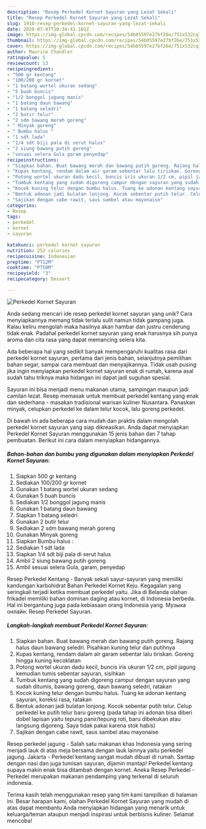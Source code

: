```yaml
---
description: "Resep Perkedel Kornet Sayuran yang Lezat Sekali"
title: "Resep Perkedel Kornet Sayuran yang Lezat Sekali"
slug: 1910-resep-perkedel-kornet-sayuran-yang-lezat-sekali
date: 2020-07-07T10:34:41.101Z
image: https://img-global.cpcdn.com/recipes/54b05597e27bf26e/751x532cq70/perkedel-kornet-sayuran-foto-resep-utama.jpg
thumbnail: https://img-global.cpcdn.com/recipes/54b05597e27bf26e/751x532cq70/perkedel-kornet-sayuran-foto-resep-utama.jpg
cover: https://img-global.cpcdn.com/recipes/54b05597e27bf26e/751x532cq70/perkedel-kornet-sayuran-foto-resep-utama.jpg
author: Maurice Chandler
ratingvalue: 5
reviewcount: 13
recipeingredient:
- "500 gr kentang"
- "100/200 gr kornet"
- "1 batang wortel ukuran sedang"
- "5 buah buncis"
- "1/2 bonggol jagung manis"
- "1 batang daun bawang"
- "1 batang seledri"
- "2 butir telur"
- "2 sdm bawang merah goreng"
- " Minyak goreng"
- " Bumbu halus "
- "1 sdt lada"
- "1/4 sdt biji pala di serut halus"
- "2 siung bawang putih goreng"
- "sesuai selera Gula garam penyedap"
recipeinstructions:
- "Siapkan bahan. Buat bawang merah dan bawang putih goreng. Rajang halus daun bawang seledri. Pisahkan kuning telur dan putihnya"
- "Kupas kentang, rendam dalam air garam sebentar lalu tiriskan. Goreng hingga kuning kecoklatan"
- "Potong wortel ukuran dadu kecil, buncis iris ukuran 1/2 cm, pipil jagung kemudian tumis sebentar sayuran, sisihkan"
- "Tumbuk kentang yang sudah digoreng campur dengan sayuran yang sudah ditumis, bawang goreng, daun bawang seledri, ratakan"
- "Kocok kuning telur dengan bumbu halus. Tuang ke adonan kentang sayuran, koreksi rasa, ratakan"
- "Bentuk adonan jadi bulatan lonjong. Kocok sebentar putih telur. Celup perkedel ke putih telur baru goreng (pada tahap ini adonan bisa diberi dobel lapisan yaitu tepung panir/tepung roti, baru dibekukan atau langsung digoreng. Saya tidak pakai karena stok habis)"
- "Sajikan dengan cabe rawit, saus sambel atau mayonaise"
categories:
- Resep
tags:
- perkedel
- kornet
- sayuran

katakunci: perkedel kornet sayuran 
nutrition: 252 calories
recipecuisine: Indonesian
preptime: "PT12M"
cooktime: "PT50M"
recipeyield: "3"
recipecategory: Dessert

---
```



![Perkedel Kornet Sayuran](https://img-global.cpcdn.com/recipes/54b05597e27bf26e/751x532cq70/perkedel-kornet-sayuran-foto-resep-utama.jpg)

Anda sedang mencari ide resep perkedel kornet sayuran yang unik? Cara menyiapkannya memang tidak terlalu sulit namun tidak gampang juga. Kalau keliru mengolah maka hasilnya akan hambar dan justru cenderung tidak enak. Padahal perkedel kornet sayuran yang enak harusnya sih punya aroma dan cita rasa yang dapat memancing selera kita.

Ada beberapa hal yang sedikit banyak mempengaruhi kualitas rasa dari perkedel kornet sayuran, pertama dari jenis bahan, selanjutnya pemilihan bahan segar, sampai cara membuat dan menyajikannya. Tidak usah pusing jika ingin menyiapkan perkedel kornet sayuran enak di rumah, karena asal sudah tahu triknya maka hidangan ini dapat jadi suguhan spesial.

Sayuran ini bisa menjadi menu makanan utama, sampingan maupun jadi camilan lezat. Resep memasak untuk membuat perkedel kentang yang enak dan sederhana - masakan tradisional warisan kuliner Nusantara. Panaskan minyak, celupkan perkedel ke dalam telur kocok, lalu goreng perkedel.


Di bawah ini ada beberapa cara mudah dan praktis dalam mengolah perkedel kornet sayuran yang siap dikreasikan. Anda dapat menyiapkan Perkedel Kornet Sayuran menggunakan 15 jenis bahan dan 7 tahap pembuatan. Berikut ini cara dalam menyiapkan hidangannya.

<!--inarticleads1-->

##### Bahan-bahan dan bumbu yang digunakan dalam menyiapkan Perkedel Kornet Sayuran:

1. Siapkan 500 gr kentang
1. Sediakan 100/200 gr kornet
1. Gunakan 1 batang wortel ukuran sedang
1. Gunakan 5 buah buncis
1. Sediakan 1/2 bonggol jagung manis
1. Gunakan 1 batang daun bawang
1. Siapkan 1 batang seledri
1. Gunakan 2 butir telur
1. Sediakan 2 sdm bawang merah goreng
1. Gunakan  Minyak goreng
1. Siapkan  Bumbu halus :
1. Sediakan 1 sdt lada
1. Siapkan 1/4 sdt biji pala di serut halus
1. Ambil 2 siung bawang putih goreng
1. Ambil sesuai selera Gula, garam, penyedap


Resep Perkedel Kentang - Banyak sekali sayur-sayuran yang memiliki kandungan karbohidrat Bahan Perkedel Kornet Keju. Kegagalan yang seringkali terjadi ketika membuat perkedel yaitu. Jika di Belanda olahan frikadel memiliki bahan dominan daging atau kornet, di Indonesia berbeda. Hal ini bergantung juga pada kebiasaan orang Indonesia yang. Музыка онлайн: Resep Perkedel Sayuran. 

<!--inarticleads2-->

##### Langkah-langkah membuat Perkedel Kornet Sayuran:

1. Siapkan bahan. Buat bawang merah dan bawang putih goreng. Rajang halus daun bawang seledri. Pisahkan kuning telur dan putihnya
1. Kupas kentang, rendam dalam air garam sebentar lalu tiriskan. Goreng hingga kuning kecoklatan
1. Potong wortel ukuran dadu kecil, buncis iris ukuran 1/2 cm, pipil jagung kemudian tumis sebentar sayuran, sisihkan
1. Tumbuk kentang yang sudah digoreng campur dengan sayuran yang sudah ditumis, bawang goreng, daun bawang seledri, ratakan
1. Kocok kuning telur dengan bumbu halus. Tuang ke adonan kentang sayuran, koreksi rasa, ratakan
1. Bentuk adonan jadi bulatan lonjong. Kocok sebentar putih telur. Celup perkedel ke putih telur baru goreng (pada tahap ini adonan bisa diberi dobel lapisan yaitu tepung panir/tepung roti, baru dibekukan atau langsung digoreng. Saya tidak pakai karena stok habis)
1. Sajikan dengan cabe rawit, saus sambel atau mayonaise


Resep perkedel jagung - Salah satu makanan khas Indonesia yang sering menjadi lauk di atas meja bersama dengan lauk lainnya yaitu perkedel jagung. Jakarta - Perkedel kentang sangat mudah dibuat di rumah. Santap dengan nasi dan juga tumisan sayuran, dijamin mantap! Perkedel kentang supaya makin enak bisa ditambah dengan kornet. Aneka Resep Perkedel - Perkedel merupakan makanan pendamping yang terkenal di seluruh indonesia. 

Terima kasih telah menggunakan resep yang tim kami tampilkan di halaman ini. Besar harapan kami, olahan Perkedel Kornet Sayuran yang mudah di atas dapat membantu Anda menyiapkan hidangan yang menarik untuk keluarga/teman ataupun menjadi inspirasi untuk berbisnis kuliner. Selamat mencoba!
